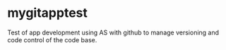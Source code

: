 # mygitapptest
Test of app development using AS with github to manage versioning and code control of the code base.
